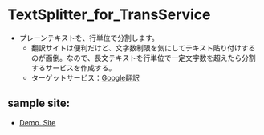 ﻿# TextSplitter_for_TransService
- プレーンテキストを、行単位で分割します。
  - 翻訳サイトは便利だけど、文字数制限を気にしてテキスト貼り付けするのが面倒。なので、長文テキストを行単位で一定文字数を超えたら分割するサービスを作成する。
  - ターゲットサービス：[Google翻訳](https://translate.google.co.jp/)

## sample site:
- [Demo. Site](docs/index.html)



